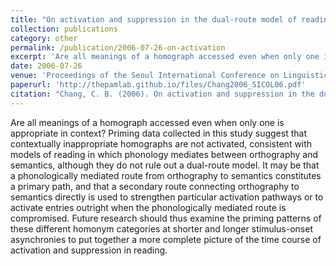 ```yaml
---
title: "On activation and suppression in the dual-route model of reading: <i>bass</i> the fish or <i>bass</i> the guitar?"
collection: publications
category: other
permalink: /publication/2006-07-26-on-activation
excerpt: 'Are all meanings of a homograph accessed even when only one is appropriate in context? Priming data collected in this study suggest...'
date: 2006-07-26
venue: 'Proceedings of the Seoul International Conference on Linguistics'
paperurl: 'http://thepamlab.github.io/files/Chang2006_SICOL06.pdf'
citation: "Chang, C. B. (2006). On activation and suppression in the dual-route model of reading: <i>bass</i> the fish or <i>bass</i> the guitar? In <i>Proceedings of SICOL 2006: The Seoul International Conference on Linguistics</i> (pp. 521–530). Seoul, South Korea: Linguistic Society of Korea."
---
```


Are all meanings of a homograph accessed even when only one is appropriate in context? Priming data collected in this study suggest that contextually inappropriate homographs are not activated, consistent with models of reading in which phonology mediates between orthography and semantics, although they do not rule out a dual-route model. It may be that a phonologically mediated route from orthography to semantics constitutes a primary path, and that a secondary route connecting orthography to semantics directly is used to strengthen particular activation pathways or to activate entries outright when the phonologically mediated route is compromised. Future research should thus examine the priming patterns of these different homonym categories at shorter and longer stimulus-onset asynchronies to put together a more complete picture of the time course of activation and suppression in reading.
